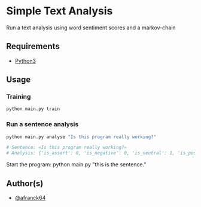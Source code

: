# Simple Text Analysis
Run a text analysis using word sentiment scores and a markov-chain

## Requirements
- [Python3](https://www.python.org/downloads/)

## Usage
### Training
```bash
python main.py train
```

### Run a sentence analysis
```bash
python main.py analyse "Is this program really working?"

# Sentence: «Is this program really working?»
# Analysis: {'is_assert': 0, 'is_negative': 0, 'is_neutral': 1, 'is_positive': 0, 'is_question': 1, 'is_request': 1, 'object': '', 'object_is_human': 0, 'subject': 'this', 'subject_is_human': 0, 'verb': 'Is'}
```

Start the program:
python main.py "this is the sentence."

## Author(s)
- [@afranck64](https://github.com/afranck64)